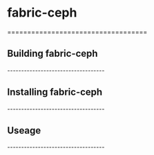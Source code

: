 <h1>fabric-ceph</h1>
===================================

<h2>Building fabric-ceph</h2>
-----------------------------------

<h2>Installing fabric-ceph</h2>
-----------------------------------

<h2>Useage</h2>
-----------------------------------
